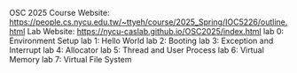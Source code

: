 OSC 2025
Course Website: https://people.cs.nycu.edu.tw/~ttyeh/course/2025_Spring/IOC5226/outline.html
Lab Website: https://nycu-caslab.github.io/OSC2025/index.html
lab 0: Environment Setup
lab 1: Hello World
lab 2: Booting
lab 3: Exception and Interrupt
lab 4: Allocator
lab 5: Thread and User Process
lab 6: Virtual Memory
lab 7: Virtual File System
